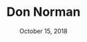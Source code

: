 ---
date: October 15, 2018
title: Don Norman
image: /static/img/people/donnorman.png
link: https://twitter.com/jnd1er
---